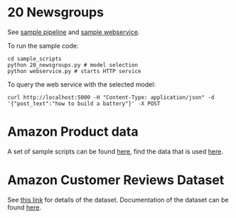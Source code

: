 # 20 Newsgroups

See [sample pipeline](sample_scripts/20_newsgroups.py) and [sample webservice](sample_scripts/webservice.py).

To run the sample code:

    cd sample_scripts
    python 20_newsgroups.py # model selection
    python webservice.py # starts HTTP service

To query the web service with the selected model:

    curl http://localhost:5000 -H "Content-Type: application/json" -d '{"post_text":"how to build a battery"}' -X POST

# Amazon Product data

A set of sample scripts can be found [here](amazon-product-data/), find the data that is used [here](http://jmcauley.ucsd.edu/data/amazon).

# Amazon Customer Reviews Dataset

See [this link](https://registry.opendata.aws/amazon-reviews) for details of the dataset. Documentation of the dataset can be found [here](https://s3.amazonaws.com/amazon-reviews-pds/readme.html).


